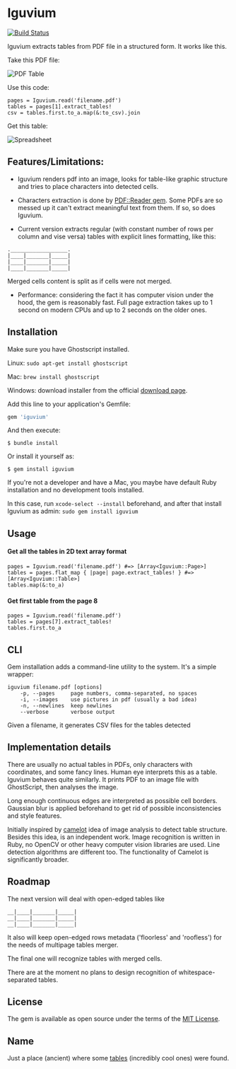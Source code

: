 # Iguvium
[![Build Status](https://travis-ci.com/adworse/iguvium.svg?token=pKH4s9rC7sLLfFxdq8b6&branch=master)](https://travis-ci.com/adworse/iguvium)

Iguvium extracts tables from PDF file in a structured form. It works like this.

Take this PDF file:

![PDF Table](https://user-images.githubusercontent.com/8277078/48663021-ba81e580-ea92-11e8-8ca6-53c5cd5c7b1b.png)

Use this code:

```
pages = Iguvium.read('filename.pdf')
tables = pages[1].extract_tables!
csv = tables.first.to_a.map(&:to_csv).join 
```

Get this table:

![Spreadsheet](https://user-images.githubusercontent.com/8277078/48663073-822ed700-ea93-11e8-8924-9974ab5da27b.png)

## Features/Limitations: 
* Iguvium renders pdf into an image, looks for table-like graphic structure and tries to place characters into detected cells.

* Characters extraction is done by [PDF::Reader gem](https://github.com/yob/pdf-reader). Some PDFs are so messed up it can't extract meaningful text from them. If so, so does Iguvium.

* Current version extracts regular (with constant number of rows per column and vise versa) tables with explicit lines formatting, like this:

```
.__________________.
|____|_______|_____|
|____|_______|_____|
|____|_______|_____|
```
  Merged cells content is split as if cells were not merged.

* Performance: considering the fact it has computer vision under the hood, the gem is reasonably fast. Full page extraction takes up to 1 second on modern CPUs and up to 2 seconds on the older ones.


## Installation

Make sure you have Ghostscript installed. 

Linux: `sudo apt-get install ghostscript`

Mac: `brew install ghostscript`

Windows: download installer from the official [download page](https://www.ghostscript.com/download/gsdnld.html).

Add this line to your application's Gemfile:

```ruby
gem 'iguvium'
```

And then execute:

    $ bundle install

Or install it yourself as:

    $ gem install iguvium
    
If you're not a developer and have a Mac, you maybe have default Ruby installation and no development tools installed.

In this case, run `xcode-select --install` beforehand, and after that install Iguvium as admin: `sudo gem install iguvium` 

## Usage

#### Get all the tables in 2D text array format
```
pages = Iguvium.read('filename.pdf') #=> [Array<Iguvium::Page>]
tables = pages.flat_map { |page| page.extract_tables! } #=> [Array<Iguvium::Table>]
tables.map(&:to_a)
```
#### Get first table from the page 8
```
pages = Iguvium.read('filename.pdf')
tables = pages[7].extract_tables!
tables.first.to_a
```

## CLI

Gem installation adds a command-line utility to the system. It's a simple wrapper:

```
iguvium filename.pdf [options]
    -p, --pages     page numbers, comma-separated, no spaces
    -i, --images    use pictures in pdf (usually a bad idea)
    -n, --newlines  keep newlines
    --verbose       verbose output
```

Given a filename, it generates CSV files for the tables detected 

## Implementation details
There are usually no actual tables in PDFs, only characters with coordinates,
and some fancy lines. Human eye interprets this as a table. Iguvium behaves quite similarly. It prints PDF to an image file with GhostScript, then analyses the image.

Long enough continuous edges are interpreted as possible cell borders. Gaussian blur is applied beforehand to get rid of possible inconsistencies and style features.

Initially inspired by [camelot](https://github.com/socialcopsdev/camelot/) idea of image analysis to detect table structure. Besides this idea, is an independent work. Image recognition is written in Ruby, no OpenCV or other heavy computer vision libraries are used. Line detection algorithms are different too. The functionality of Camelot is significantly broader.

## Roadmap

The next version will deal with open-edged tables like

```
__|____|_______|_____|
__|____|_______|_____|
__|____|_______|_____|
```

It also will keep open-edged rows metadata ('floorless' and 'roofless') for the needs of multipage tables merger.

The final one will recognize tables with merged cells.

There are at the moment no plans to design recognition of whitespace-separated tables.

## License

The gem is available as open source under the terms of the [MIT License](https://opensource.org/licenses/MIT).

## Name

Just a place (ancient) where some [tables](https://en.wikipedia.org/wiki/Iguvine_Tablets) (incredibly cool ones) were found.